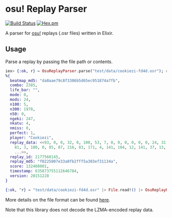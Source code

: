 # osu! Replay Parser

[![Build Status](https://travis-ci.com/christopher-dG/osu-replay-parser-ex.svg?branch=master)](https://travis-ci.com/christopher-dG/osu-replay-parser-ex)
[![Hex.pm](https://img.shields.io/hexpm/v/osu_replay_parser.svg)](https://hex.pm/packages/osu_replay_parser)

A parser for [osu!](https://osu.ppy.sh) replays (.osr files) written in Elixir.

## Usage

Parse a replay by passing the file path or contents.

```elixir
iex> {:ok, r} = OsuReplayParser.parse("test/data/cookiezi-fd4d.osr"); r
%{
  beatmap_md5: "da8aae79c8f3306b5d65ec951874a7fb",
  combo: 2385,
  life_bar: "",
  mode: 0,
  mods: 24,
  n100: 5,
  n300: 1978,
  n50: 0,
  ngeki: 247,
  nkatu: 4,
  nmiss: 0,
  perfect: 1,
  player: "Cookiezi",
  replay_data: <<93, 0, 0, 32, 0, 100, 53, 7, 0, 0, 0, 0, 0, 0, 24, 31, 2, 67,
    81, 3, 180, 0, 85, 87, 216, 83, 171, 4, 141, 104, 12, 141, 37, 13, 190, 92,
    ...>>,
  replay_id: 2177560145,
  replay_md5: "f0225807e33a0fb2fff5a303ef31134a",
  score: 132408001,
  timestamp: 635873755112646784,
  version: 20151228
}

{:ok, ^r} = "test/data/cookiezi-fd4d.osr" |> File.read!() |> OsuReplayParser.parse()
```

More details on the file format can be found [here](https://osu.ppy.sh/help/wiki/osu!_File_Formats/Osr_(file_format)).

Note that this library does not decode the LZMA-encoded replay data.
